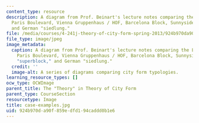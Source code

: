 ```yaml
---
content_type: resource
description: A diagram from Prof. Beinart's lecture notes comparing the London Square,
  Paris Boulevard, Vienna Gruppenhaus / HOF, Barcelona Block, Sunnyside Gardens "superblock,"
  and German "siedlung."
file: /media/courses/4-241j-theory-of-city-form-spring-2013/924b970da90f859edfd194caddd0b1e6_case-examples.jpg
file_type: image/jpeg
image_metadata:
  caption: A diagram from Prof. Beinart's lecture notes comparing the London Square,
    Paris Boulevard, Vienna Gruppenhaus / HOF, Barcelona Block, Sunnyside Gardens
    "superblock," and German "siedlung."
  credit: ''
  image-alt: A series of diagrams comparing city form typologies.
learning_resource_types: []
ocw_type: OCWImage
parent_title: The "Theory" in Theory of City Form
parent_type: CourseSection
resourcetype: Image
title: case-examples.jpg
uid: 924b970d-a90f-859e-dfd1-94caddd0b1e6
---
```


